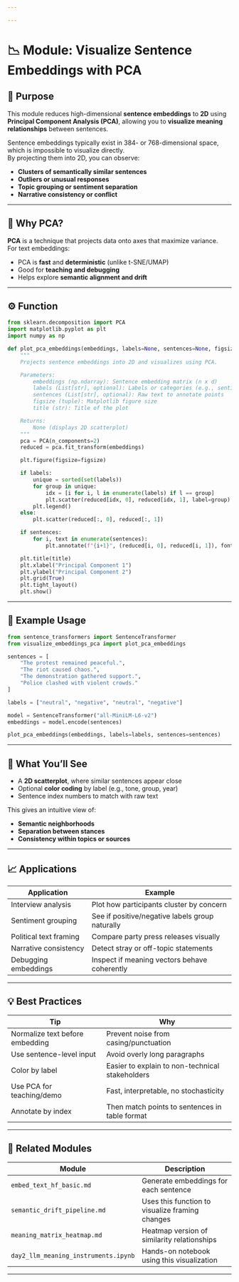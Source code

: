 ```yaml
---

---
```


# 📉 Module: Visualize Sentence Embeddings with PCA

## 📌 Purpose

This module reduces high-dimensional **sentence embeddings** to **2D** using **Principal Component Analysis (PCA)**, allowing you to **visualize meaning relationships** between sentences.

Sentence embeddings typically exist in 384- or 768-dimensional space, which is impossible to visualize directly.  
By projecting them into 2D, you can observe:

- **Clusters of semantically similar sentences**
- **Outliers or unusual responses**
- **Topic grouping or sentiment separation**
- **Narrative consistency or conflict**

---

## 🧠 Why PCA?

**PCA** is a technique that projects data onto axes that maximize variance.  
For text embeddings:

- PCA is **fast** and **deterministic** (unlike t-SNE/UMAP)
- Good for **teaching and debugging**
- Helps explore **semantic alignment and drift**

---

## ⚙️ Function

```python
from sklearn.decomposition import PCA
import matplotlib.pyplot as plt
import numpy as np

def plot_pca_embeddings(embeddings, labels=None, sentences=None, figsize=(8, 6), title="PCA Projection of Sentence Embeddings"):
    """
    Projects sentence embeddings into 2D and visualizes using PCA.

    Parameters:
        embeddings (np.ndarray): Sentence embedding matrix (n x d)
        labels (List[str], optional): Labels or categories (e.g., sentiment, source)
        sentences (List[str], optional): Raw text to annotate points
        figsize (tuple): Matplotlib figure size
        title (str): Title of the plot

    Returns:
        None (displays 2D scatterplot)
    """
    pca = PCA(n_components=2)
    reduced = pca.fit_transform(embeddings)

    plt.figure(figsize=figsize)

    if labels:
        unique = sorted(set(labels))
        for group in unique:
            idx = [i for i, l in enumerate(labels) if l == group]
            plt.scatter(reduced[idx, 0], reduced[idx, 1], label=group)
        plt.legend()
    else:
        plt.scatter(reduced[:, 0], reduced[:, 1])

    if sentences:
        for i, text in enumerate(sentences):
            plt.annotate(f"{i+1}", (reduced[i, 0], reduced[i, 1]), fontsize=8)

    plt.title(title)
    plt.xlabel("Principal Component 1")
    plt.ylabel("Principal Component 2")
    plt.grid(True)
    plt.tight_layout()
    plt.show()
```

---

## 🧪 Example Usage

```python
from sentence_transformers import SentenceTransformer
from visualize_embeddings_pca import plot_pca_embeddings

sentences = [
    "The protest remained peaceful.",
    "The riot caused chaos.",
    "The demonstration gathered support.",
    "Police clashed with violent crowds."
]

labels = ["neutral", "negative", "neutral", "negative"]

model = SentenceTransformer("all-MiniLM-L6-v2")
embeddings = model.encode(sentences)

plot_pca_embeddings(embeddings, labels=labels, sentences=sentences)
```

---

## 🧠 What You’ll See

- A **2D scatterplot**, where similar sentences appear close
- Optional **color coding** by label (e.g., tone, group, year)
- Sentence index numbers to match with raw text

This gives an intuitive view of:
- **Semantic neighborhoods**
- **Separation between stances**
- **Consistency within topics or sources**

---

## 📈 Applications

| Application | Example |
|-------------|---------|
| Interview analysis | Plot how participants cluster by concern |
| Sentiment grouping | See if positive/negative labels group naturally |
| Political text framing | Compare party press releases visually |
| Narrative consistency | Detect stray or off-topic statements |
| Debugging embeddings | Inspect if meaning vectors behave coherently |

---

## 💡 Best Practices

| Tip | Why |
|-----|-----|
| Normalize text before embedding | Prevent noise from casing/punctuation |
| Use sentence-level input | Avoid overly long paragraphs |
| Color by label | Easier to explain to non-technical stakeholders |
| Use PCA for teaching/demo | Fast, interpretable, no stochasticity |
| Annotate by index | Then match points to sentences in table format |

---

## 🧱 Related Modules

| Module                             | Description                                       |
|------------------------------------|---------------------------------------------------|
| `embed_text_hf_basic.md`           | Generate embeddings for each sentence             |
| `semantic_drift_pipeline.md`       | Uses this function to visualize framing changes   |
| `meaning_matrix_heatmap.md`        | Heatmap version of similarity relationships       |
| `day2_llm_meaning_instruments.ipynb` | Hands-on notebook using this visualization       |

---

#